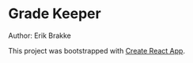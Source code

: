 # Grade Keeper

Author: Erik Brakke

This project was bootstrapped with [Create React App](https://github.com/facebook/create-react-app).
